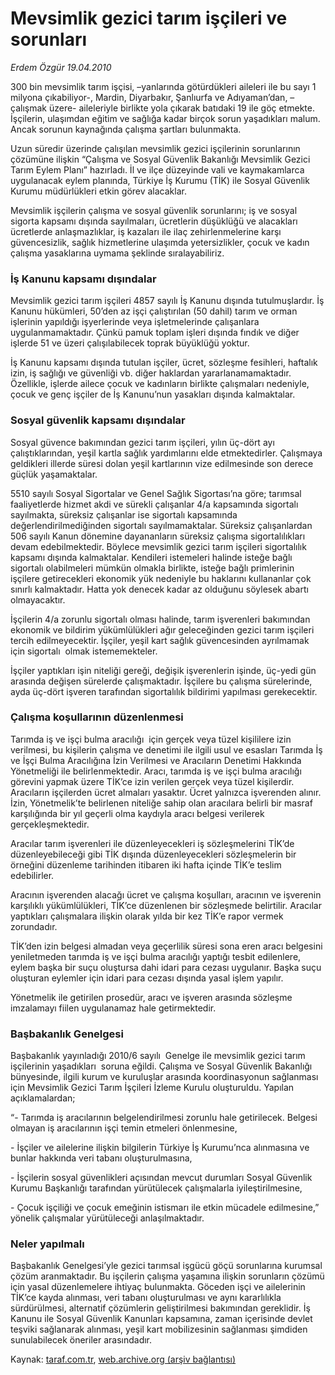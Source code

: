 # Mevsimlik gezici tarım işçileri ve sorunları

*Erdem Özgür 19.04.2010*

<div class="yazi"><p>300 bin mevsimlik tarım işçisi, –yanlarında götürdükleri aileleri ile bu sayı 1 milyona çıkabiliyor-, Mardin, Diyarbakır, Şanlıurfa ve Adıyaman’dan, –çalışmak üzere- aileleriyle birlikte yola çıkarak batıdaki 19 ile göç etmekte. İşçilerin, ulaşımdan eğitim ve sağlığa kadar birçok sorun yaşadıkları malum. Ancak sorunun kaynağında çalışma şartları bulunmakta. </p>
<p>Uzun süredir üzerinde çalışılan mevsimlik gezici işçilerinin sorunlarının çözümüne ilişkin “Çalışma ve Sosyal Güvenlik Bakanlığı Mevsimlik Gezici Tarım Eylem Planı” hazırladı. İl ve ilçe düzeyinde vali ve kaymakamlarca uygulanacak eylem planında, Türkiye İş Kurumu (TİK) ile Sosyal Güvenlik Kurumu müdürlükleri etkin görev alacaklar.</p>
<p>Mevsimlik işçilerin çalışma ve sosyal güvenlik sorunlarını; iş ve sosyal sigorta kapsamı dışında sayılmaları, ücretlerin düşüklüğü ve alacakları ücretlerde anlaşmazlıklar, iş kazaları ile ilaç zehirlenmelerine karşı güvencesizlik, sağlık hizmetlerine ulaşımda yetersizlikler, çocuk ve kadın çalışma yasaklarına uymama şeklinde sıralayabiliriz.</p>
<h3>İş Kanunu kapsamı dışındalar</h3>
<p>Mevsimlik gezici tarım işçileri 4857 sayılı İş Kanunu dışında tutulmuşlardır. İş Kanunu hükümleri, 50’den az işçi çalıştırılan (50 dahil) tarım ve orman işlerinin yapıldığı işyerlerinde veya işletmelerinde çalışanlara uygulanmamaktadır. Çünkü pamuk toplam işleri dışında fındık ve diğer işlerde 51 ve üzeri çalışılabilecek toprak büyüklüğü yoktur. </p>
<p>İş Kanunu kapsamı dışında tutulan işçiler, ücret, sözleşme fesihleri, haftalık izin, iş sağlığı ve güvenliği vb. diğer haklardan yararlanamamaktadır. Özellikle, işlerde ailece çocuk ve kadınların birlikte çalışmaları nedeniyle, çocuk ve genç işçiler de İş Kanunu’nun yasakları dışında kalmaktalar. </p>
<h3>Sosyal güvenlik kapsamı dışındalar</h3>
<p>Sosyal güvence bakımından gezici tarım işçileri, yılın üç-dört ayı çalıştıklarından, yeşil kartla sağlık yardımlarını elde etmektedirler. Çalışmaya geldikleri illerde süresi dolan yeşil kartlarının vize edilmesinde son derece güçlük yaşamaktalar. </p>
<p>5510 sayılı Sosyal Sigortalar ve Genel Sağlık Sigortası’na göre; tarımsal faaliyetlerde hizmet akdi ve sürekli çalışanlar 4/a kapsamında sigortalı sayılmakta, süreksiz çalışanlar ise sigortalı kapsamında değerlendirilmediğinden sigortalı sayılmamaktalar. Süreksiz çalışanlardan 506 sayılı Kanun dönemine dayananların süreksiz çalışma sigortalılıkları devam edebilmektedir. Böylece mevsimlik gezici tarım işçileri sigortalılık kapsamı dışında kalmaktalar. Kendileri istemeleri halinde isteğe bağlı sigortalı olabilmeleri mümkün olmakla birlikte, isteğe bağlı primlerinin işçilere getirecekleri ekonomik yük nedeniyle bu haklarını kullananlar çok sınırlı kalmaktadır. Hatta yok denecek kadar az olduğunu söylesek abartı olmayacaktır. </p>
<p>İşçilerin 4/a zorunlu sigortalı olması halinde, tarım işverenleri bakımından ekonomik ve bildirim yükümlülükleri ağır geleceğinden gezici tarım işçileri tercih edilmeyecektir. İşçiler, yeşil kart sağlık güvencesinden ayrılmamak için sigortalı  olmak istememekteler.</p>
<p>İşçiler yaptıkları işin niteliği gereği, değişik işverenlerin işinde, üç-yedi gün arasında değişen sürelerde çalışmaktadır. İşçilere bu çalışma sürelerinde, ayda üç-dört işveren tarafından sigortalılık bildirimi yapılması gerekecektir. </p>
<h3>Çalışma koşullarının düzenlenmesi</h3>
<p>Tarımda iş ve işçi bulma aracılığı  için gerçek veya tüzel kişililere izin verilmesi, bu kişilerin çalışma ve denetimi ile ilgili usul ve esasları Tarımda İş ve İşçi Bulma Aracılığına İzin Verilmesi ve Aracıların Denetimi Hakkında Yönetmeliği ile belirlenmektedir. Aracı, tarımda iş ve işçi bulma aracılığı görevini yapmak üzere TİK’ce izin verilen gerçek veya tüzel kişilerdir. Aracıların işçilerden ücret almaları yasaktır. Ücret yalnızca işverenden alınır. İzin, Yönetmelik’te belirlenen niteliğe sahip olan aracılara belirli bir masraf karşılığında bir yıl geçerli olma kaydıyla aracı belgesi verilerek gerçekleşmektedir.</p>
<p>Aracılar tarım işverenleri ile düzenleyecekleri iş sözleşmelerini TİK’de düzenleyebileceği gibi TİK dışında düzenleyecekleri sözleşmelerin bir örneğini düzenleme tarihinden itibaren iki hafta içinde TİK’e teslim edebilirler. </p>
<p>Aracının işverenden alacağı ücret ve çalışma koşulları, aracının ve işverenin karşılıklı yükümlülükleri, TİK’ce düzenlenen bir sözleşmede belirtilir. Aracılar yaptıkları çalışmalara ilişkin olarak yılda bir kez TİK’e rapor vermek zorundadır. </p>
<p>TİK’den izin belgesi almadan veya geçerlilik süresi sona eren aracı belgesini yeniletmeden tarımda iş ve işçi bulma aracılığı yaptığı tesbit edilenlere, eylem başka bir suçu oluştursa dahi idari para cezası uygulanır. Başka suçu oluşturan eylemler için idari para cezası dışında yasal işlem yapılır.</p>
<p>Yönetmelik ile getirilen prosedür, aracı ve işveren arasında sözleşme imzalamayı fiilen uygulanamaz hale getirmektedir.  </p>
<h3>Başbakanlık Genelgesi </h3>
<p>Başbakanlık yayınladığı 2010/6 sayılı  Genelge ile mevsimlik gezici tarım işçilerinin yaşadıkları  soruna eğildi. Çalışma ve Sosyal Güvenlik Bakanlığı bünyesinde, ilgili kurum ve kuruluşlar arasında koordinasyonun sağlanması için Mevsimlik Gezici Tarım İşçileri İzleme Kurulu oluşturuldu. Yapılan açıklamalardan;</p>
<p>“- Tarımda iş aracılarının belgelendirilmesi zorunlu hale getirilecek. Belgesi olmayan iş aracılarının işçi temin etmeleri önlenmesine,</p>
<p>- İşçiler ve ailelerine ilişkin bilgilerin Türkiye İş Kurumu’nca alınmasına ve bunlar hakkında veri tabanı oluşturulmasına,</p>
<p>- İşçilerin sosyal güvenlikleri açısından mevcut durumları Sosyal Güvenlik Kurumu Başkanlığı tarafından yürütülecek çalışmalarla iyileştirilmesine,</p>
<p>- Çocuk işçiliği ve çocuk emeğinin istismarı ile etkin mücadele edilmesine,” yönelik çalışmalar yürütüleceği anlaşılmaktadır.  </p>
<h3>Neler yapılmalı</h3>
<p>Başbakanlık Genelgesi’yle gezici tarımsal işgücü göçü sorunlarına kurumsal çözüm aranmaktadır. Bu işçilerin çalışma yaşamına ilişkin sorunların çözümü için yasal düzenlemelere ihtiyaç bulunmakta. Göceden işçi ve ailelerinin TİK’ce kayda alınması, veri tabanı oluşturulması ve aynı kararlılıkla sürdürülmesi, alternatif çözümlerin geliştirilmesi bakımından gereklidir. İş Kanunu ile Sosyal Güvenlik Kanunları kapsamına, zaman içerisinde devlet teşviki sağlanarak alınması, yeşil kart mobilizesinin sağlanması şimdiden sunulabilecek öneriler arasındadır.</p></div>

Kaynak: [taraf.com.tr](http://www.taraf.com.tr:80/makale/10948.htm), [web.archive.org (arşiv bağlantısı)](http://web.archive.org/web/20100423160417/http://www.taraf.com.tr:80/makale/10948.htm)
